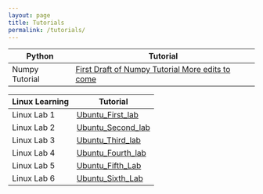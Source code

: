 ```yaml
---
layout: page
title: Tutorials
permalink: /tutorials/
---
```


|Python| Tutorial|
|---|---|
|Numpy Tutorial|[First Draft of Numpy Tutorial More edits to come](https://earthkid123.github.io/tutorials/2018/07/26/numpy-tutorial.html)|

| Linux Learning | Tutorial |
| --- | --- |
| Linux Lab 1 |[Ubuntu_First_lab](assets/Linux/2018-11-05-computer-security.pdf) |
| Linux Lab 2 |[Ubuntu_Second_lab](assets/Linux/2018-02-24-computersecurity2.docx)|
| Linux Lab 3 |[Ubuntu_Third_lab](assets/Linux/2018-02-24-computersecurity3.docx)|
| Linux Lab 4 |[Ubuntu_Fourth_lab](assets/Linux/2018-02-24-computersecurity4.docx)|
| Linux Lab 5 |[Ubuntu_Fifth_Lab](assets/Linux/2018-02-24-computersecurity5.docx)|
| Linux Lab 6 |[Ubuntu_Sixth_Lab](assets/Linux/2018-02-24-computersecurity6.docx)|


